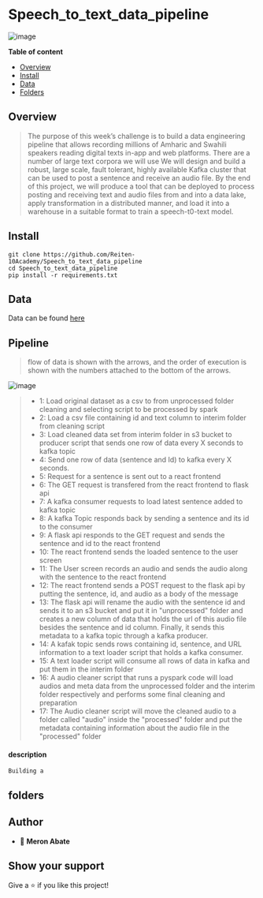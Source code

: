 # Speech_to_text_data_pipeline

![image](https://user-images.githubusercontent.com/44437166/178087878-3434a31a-a0c9-4078-a530-a59f5ac5307b.png)

**Table of content**

- [Overview](#overview)
- [Install](#install)
- [Data](#data)
- [Folders](#notebooks)

## Overview

> The purpose of this week’s challenge is to build a data engineering pipeline that allows recording millions of Amharic and Swahili speakers reading digital texts in-app and web platforms. There are a number of large text corpora we will use
> We will design and build a robust, large scale, fault tolerant, highly available Kafka cluster that can be used to post a sentence and receive an audio file. By the end of this project, we will produce a tool that can be deployed to process posting and receiving text and audio files from and into a data lake, apply transformation in a distributed manner, and load it into a warehouse in a suitable format to train a speech-t0-text model. 
## Install

```
git clone https://github.com/Reiten-10Academy/Speech_to_text_data_pipeline
cd Speech_to_text_data_pipeline
pip install -r requirements.txt
```

## Data

Data can be found [here](https://github.com/IsraelAbebe/An-Amharic-News-Text-classification-Dataset)

## Pipeline
> flow of data is shown with the arrows, and the order of execution is shown with the numbers attached to the bottom of the arrows.

![image](https://user-images.githubusercontent.com/44437166/178345167-e5573b64-e064-4324-b080-a243e5857469.png)

> - 1: Load original dataset as a csv to from unprocessed folder cleaning and selecting script to be processed by spark
> - 2: Load a csv file containing id and text column to interim folder from cleaning script
> - 3: Load cleaned data set from interim folder in s3 bucket to producer script that sends one row of data every X seconds to kafka topic  
> - 4: Send one row of data (sentence and Id) to kafka every X seconds.
> - 5: Request for a sentence is sent out to a react frontend
> - 6: The GET request is transfered from the react frontend to flask api
> - 7: A kafka consumer requests to load latest sentence added to kafka topic
> - 8: A kafka Topic responds back by sending a sentence and its id to the consumer
> - 9: A flask api responds to the GET request and sends the sentence and id to the react frontend
> - 10: The react frontend sends the loaded sentence to the user screen
> - 11: The User screen records an audio and sends the audio along with the sentence to the react frontend
> - 12: The react frontend sends a POST request to the flask api by putting the sentence, id, and audio as a body of the message
> - 13: The flask api will rename the audio with the sentence id and sends it to an s3 bucket and put it in "unprocessed" folder and creates a new column of data that holds the url of this audio file besides the sentence and id column. Finally, it sends this metadata to a kafka topic through a kafka producer.
> - 14: A kafak topic sends rows containing id, sentence, and URL information to a text loader script that holds a kafka consumer.
> - 15: A text loader script will consume all rows of data in kafka and put them in the interim folder
> - 16: A audio cleaner script that runs a pyspark code will load audios and meta data from the unprocessed folder and the interim folder respectively and performs some final cleaning and preparation
> - 17: The Audio cleaner script will move the cleaned audio to a folder called "audio" inside the "processed" folder and put the metadata containing information about the audio file in the "processed" folder

#### description

    Building a 

## folders
<!-- 
> - backend: a flask server and a bunch of python scripts that process data in pipeline 
> - frontend: a react application.
> - extra: contains, notebooks, docs, and other development and testing files. -->

## Author

- 👤 **Meron Abate**




## Show your support

Give a ⭐ if you like this project!
